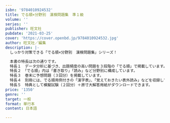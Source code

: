 ```yaml
---
isbn: '9784010924532'
title: でる順×分野別　漢検問題集　準１級
volume: ''
series: ''
publisher: 旺文社
pubdate: '2021-03-25'
cover: 'https://cover.openbd.jp/9784010924532.jpg'
author: 旺文社／編集
description: |-
  しっかり対策できる「でる順×分野別　漢検問題集」シリーズ！

  本書の特長は次の通りです。
  特長１　データ分析に基づき、出題頻度の高い問題を３段階の「でる順」で掲載しています。
  特長２　「でる順」内は「書き取り」「読み」など分野別に構成しています。
  特長３　巻末に予想問題（３回分）を掲載しています。
  特長４　別冊には、でる順用例付きの「漢字表」、「覚えておきたい表外読み」などを収録しています。
  特長５　特典として模擬試験（２回分）＋原寸大解答用紙がダウンロードできます。
price: '1350'
genre: ''
target: 一般
format: 単行本
content: 日本語

---
```

